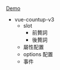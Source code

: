 <a href="https://mizuyang.github.io/vue-countup-v3/#/">Demo</a>


- vue-countup-v3
  - slot
    - 前贅詞
    - 後贅詞
  - 屬性配置
  - options 配置
  - 事件